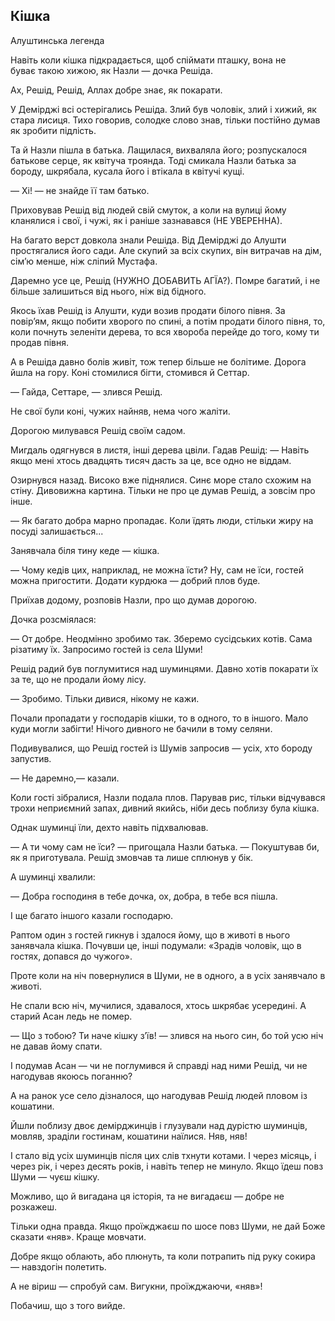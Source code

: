 ## Кішка

Алуштинська легенда

Навіть коли кішка підкрадається, щоб спіймати пташку, вона не буває такою хижою, як Назли — дочка Решіда.

Ах, Решід, Решід, Аллах добре знає, як покарати.

У Демірджі всі остерігались Решіда.
Злий був чоловік, злий і хижий, як стара лисиця.
Тихо говорив, солодке слово знав, тільки постійно думав як зробити підлість.

Та й Назли пішла в батька.
Лащилася, вихваляла його; розпускалося батькове серце, як квітуча троянда.
Тоді смикала Назли батька за бороду, шкрябала, кусала його і втікала в квітучі кущі.

— Хі! — не знайде її там батько.

Приховував Решід від людей свій смуток, а коли на вулиці йому кланялися і свої, і чужі, як і раніше зазнавався (НЕ УВЕРЕННА).

На багато верст довкола знали Решіда.
Від Демірджі до Алушти простягалися його сади.
Але скупий за всіх скупих, він витрачав на дім, сім’ю менше, ніж сліпий Мустафа.

Даремно усе це, Решід (НУЖНО ДОБАВИТЬ АГЇА?).
Помре багатий, і не більше залишиться від нього, ніж від бідного.

Якось їхав Решід із Алушти, куди возив продати білого півня.
За повір’ям, якщо побити хворого по спині, а потім продати білого півня, то, коли почнуть зеленіти дерева, то вся хвороба перейде до того, кому ти продав півня.

А в Решіда давно болів живіт, тож тепер більше не болітиме.
Дорога йшла на гору.
Коні стомилися бігти, стомився й Сеттар.

— Гайда, Сеттаре, — злився Решід.

Не свої були коні, чужих найняв, нема чого жаліти.

Дорогою милувався Решід своїм садом.

Мигдаль одягнувся в листя, інші дерева цвіли.
Гадав Решід:
— Навіть якщо мені хтось двадцять тисяч дасть за це, все одно не віддам.

Озирнувся назад.
Високо вже піднялися.
Синє море стало схожим на стіну.
Дивовижна картина.
Тільки не про це думав Решід, а зовсім про інше.

— Як багато добра марно пропадає.
Коли їдять люди, стільки жиру на посуді залишається...

Занявчала біля тину кеде — кішка.

— Чому кедів цих, наприклад, не можна їсти?
Ну, сам не їси, гостей можна пригостити.
Додати курдюка — добрий плов буде.

Приїхав додому, розповів Назли, про що думав дорогою.

Дочка розсміялася:

— От добре.
Неодмінно зробимо так.
Зберемо сусідських котів.
Сама різатиму їх.
Запросимо гостей із села Шуми!

Решід радий був поглумитися над шуминцями.
Давно хотів покарати їх за те, що не продали йому лісу.

— Зробимо.
Тільки дивися, нікому не кажи.

Почали пропадати у господарів кішки, то в одного, то в іншого.
Мало куди могли забігти!
Нічого дивного не бачили в тому селяни.

Подивувалися, що Решід гостей із Шумів запросив — усіх, хто бороду запустив.

— Не даремно,— казали.

Коли гості зібралися, Назли подала плов.
Парував рис, тільки відчувався трохи неприємний запах, дивний якийсь, ніби десь поблизу була кішка.

Однак шуминці їли, дехто навіть підхвалював.

— А ти чому сам не їси? — пригощала Назли батька. — Покуштував би, як я приготувала.
Решід змовчав та лише сплюнув у бік.

А шуминці хвалили:

— Добра господиня в тебе дочка, ох, добра, в тебе вся пішла.

І ще багато іншого казали господарю.

Раптом один з гостей гикнув і здалося йому, що в животі в нього занявчала кішка.
Почувши це, інші подумали: «Зрадів чоловік, що в гостях, допався до чужого».

Проте коли на ніч повернулися в Шуми, не в одного, а в усіх занявчало в животі.

Не спали всю ніч, мучилися, здавалося, хтось шкрябає усередині.
А старий Асан ледь не помер.

— Що з тобою?
Ти наче кішку з’їв! — злився на нього син, бо той усю ніч не давав йому спати.

І подумав Асан — чи не поглумився й справді над ними Решід, чи не нагодував якоюсь поганню?

А на ранок усе село дізналося, що нагодував Решід людей пловом із кошатини.

Йшли поблизу двоє демірджинців і глузували над дурістю шуминців, мовляв, зраділи гостинам, кошатини наїлися.
Няв, няв!

І стало від усіх шуминців після цих слів тхнути котами.
І через місяць, і через рік, і через десять років, і навіть тепер не минуло.
Якщо їдеш повз Шуми — чуєш кішку.

Можливо, що й вигадана ця історія, та не вигадаєш — добре не розкажеш.

Тільки одна правда.
Якщо проїжджаєш по шосе повз Шуми, не дай Боже сказати «няв».
Краще мовчати.

Добре якщо облають, або плюнуть, та коли потрапить під руку сокира — навздогін полетить.

А не віриш — спробуй сам.
Вигукни, проїжджаючи, «няв»!

Побачиш, що з того вийде.
